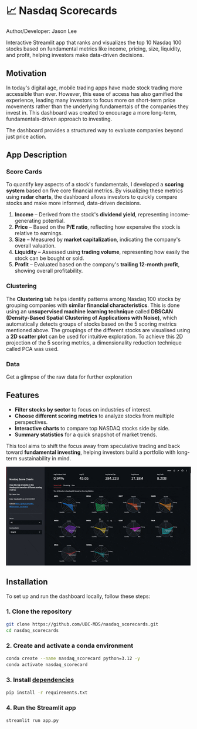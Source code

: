 # 📈 Nasdaq Scorecards  
Author/Developer: Jason Lee

Interactive Streamlit app that ranks and visualizes the top 10 Nasdaq 100 stocks based on fundamental metrics like income, pricing, size, liquidity, and profit, helping investors make data-driven decisions.

## Motivation  

In today's digital age, mobile trading apps have made stock trading more accessible than ever. However, this ease of access has also gamified the experience, leading many investors to focus more on short-term price movements rather than the underlying fundamentals of the companies they invest in. This dashboard was created to encourage a more long-term, fundamentals-driven approach to investing. 

The dashboard provides a structured way to evaluate companies beyond just price action.  

## App Description

### Score Cards
To quantify key aspects of a stock's fundamentals, I developed a **scoring system** based on five core financial metrics. By visualizing these metrics using **radar charts**, the dashboard allows investors to quickly compare stocks and make more informed, data-driven decisions.   

1. **Income** – Derived from the stock's **dividend yield**, representing income-generating potential.  
2. **Price** – Based on the **P/E ratio**, reflecting how expensive the stock is relative to earnings.  
3. **Size** – Measured by **market capitalization**, indicating the company's overall valuation.  
4. **Liquidity** – Assessed using **trading volume**, representing how easily the stock can be bought or sold.  
5. **Profit** – Evaluated based on the company's **trailing 12-month profit**, showing overall profitability.  

### Clustering

The **Clustering** tab helps identify patterns among Nasdaq 100 stocks by grouping companies with **similar financial characteristics**. This is done using an **unsupervised machine learning technique** called **DBSCAN (Density-Based Spatial Clustering of Applications with Noise)**, which automatically detects groups of stocks based on the 5 scoring metrics mentioned above. The groupings of the different stocks are visualised using a **2D scatter plot** can be used for intuitive exploration. To achieve this 2D projection of the 5 scoring metrics, a dimensionality reduction technique called PCA was used.

### Data
Get a glimpse of the raw data for further exploration

## Features  
- **Filter stocks by sector** to focus on industries of interest.  
- **Choose different scoring metrics** to analyze stocks from multiple perspectives.  
- **Interactive charts** to compare top NASDAQ stocks side by side.  
- **Summary statistics** for a quick snapshot of market trends.  

This tool aims to shift the focus away from speculative trading and back toward **fundamental investing**, helping investors build a portfolio with long-term sustainability in mind. 

![demo](img/demo.gif)

## Installation  

To set up and run the dashboard locally, follow these steps:  

### 1. Clone the repository  
```bash
git clone https://github.com/UBC-MDS/nasdaq_scorecards.git
cd nasdaq_scorecards
```
### 2. Create and activate a conda environment 
```bash
conda create --name nasdaq_scorecard python=3.12 -y
conda activate nasdaq_scorecard
```

### 3. Install [dependencies](https://github.com/UBC-MDS/nasdaq_scorecards/blob/main/requirements.txt)
```bash
pip install -r requirements.txt
```

### 4. Run the Streamlit app
```bash
streamlit run app.py
```
 

